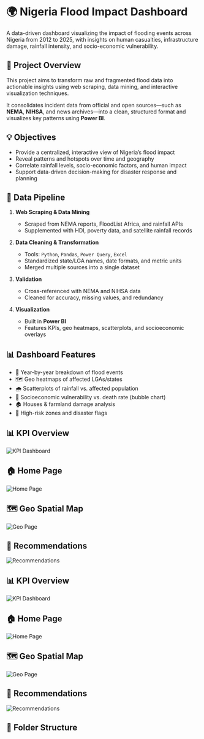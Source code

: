 # 🌍 Nigeria Flood Impact Dashboard

A data-driven dashboard visualizing the impact of flooding events across Nigeria from 2012 to 2025, with insights on human casualties, infrastructure damage, rainfall intensity, and socio-economic vulnerability.

## 📌 Project Overview

This project aims to transform raw and fragmented flood data into actionable insights using web scraping, data mining, and interactive visualization techniques.

It consolidates incident data from official and open sources—such as **NEMA**, **NIHSA**, and news archives—into a clean, structured format and visualizes key patterns using **Power BI**.

## 💡 Objectives

- Provide a centralized, interactive view of Nigeria’s flood impact
- Reveal patterns and hotspots over time and geography
- Correlate rainfall levels, socio-economic factors, and human impact
- Support data-driven decision-making for disaster response and planning

## 📂 Data Pipeline

1. **Web Scraping & Data Mining**
   - Scraped from NEMA reports, FloodList Africa, and rainfall APIs
   - Supplemented with HDI, poverty data, and satellite rainfall records

2. **Data Cleaning & Transformation**
   - Tools: `Python`, `Pandas`, `Power Query`, `Excel`
   - Standardized state/LGA names, date formats, and metric units
   - Merged multiple sources into a single dataset

3. **Validation**
   - Cross-referenced with NEMA and NIHSA data
   - Cleaned for accuracy, missing values, and redundancy

4. **Visualization**
   - Built in **Power BI**
   - Features KPIs, geo heatmaps, scatterplots, and socioeconomic overlays

## 📊 Dashboard Features

- 📅 Year-by-year breakdown of flood events
- 🗺️ Geo heatmaps of affected LGAs/states
- 🌧️ Scatterplots of rainfall vs. affected population
- 🧭 Socioeconomic vulnerability vs. death rate (bubble chart)
- 🏠 Houses & farmland damage analysis
- 📌 High-risk zones and disaster flags

## 📊 KPI Overview
![KPI Dashboard](https://github.com/Awinmipalan/flood-dashboard/blob/main/Screenshot_2025_07_16-1.png)

## 🏠 Home Page
![Home Page](https://github.com/Awinmipalan/flood-dashboard/blob/main/Screenshot_2025_07_16-2.png)

## 🗺️ Geo Spatial Map
![Geo Page](https://github.com/Awinmipalan/flood-dashboard/blob/main/Screenshot_2025_07_16-3.png)

## 📌 Recommendations
![Recommendations](https://github.com/Awinmipalan/flood-dashboard/blob/main/Screenshot_2025_07_16-4.png)
## 📊 KPI Overview
![KPI Dashboard](https://github.com/Awinmipalan/flood-dashboard/blob/main/Screenshot_2025_07_16-1.png)

## 🏠 Home Page
![Home Page](https://github.com/Awinmipalan/flood-dashboard/blob/main/Screenshot_2025_07_16-2.png)

## 🗺️ Geo Spatial Map
![Geo Page](https://github.com/Awinmipalan/flood-dashboard/blob/main/Screenshot_2025_07_16-3.png)

## 📌 Recommendations
![Recommendations](https://github.com/Awinmipalan/flood-dashboard/blob/main/Screenshot_2025_07_16-4.png)

## 📁 Folder Structure

